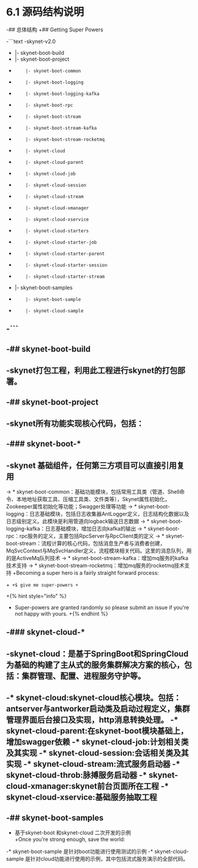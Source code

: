 # 6.1 源码结构说明
 
-## 总体结构
+## Getting Super Powers
 
-```text
-skynet-v2.0
-   |- skynet-boot-build
-   |- skynet-boot-project
-         |- skynet-boot-common 
-         |- skynet-boot-logging
-         |- skynet-boot-logging-kafka
-         |- skynet-boot-rpc
-         |- skynet-boot-stream
-         |- skynet-boot-stream-kafka
-         |- skynet-boot-stream-rocketmq
-         |- skynet-cloud
-         |- skynet-cloud-parent
-         |- skynet-cloud-job
-         |- skynet-cloud-session
-         |- skynet-cloud-stream
-         |- skynet-cloud-xmanager
-         |- skynet-cloud-xservice
-         |- skynet-cloud-starters
-         |- skynet-cloud-starter-job
-         |- skynet-cloud-starter-parent
-         |- skynet-cloud-starter-session
-         |- skynet-cloud-starter-stream
-    |- skynet-boot-samples
-         |- skynet-boot-sample
-         |- skynet-cloud-sample
-```
-
-## skynet-boot-build
-
-skynet打包工程，利用此工程进行skynet的打包部署。
-
-## skynet-boot-project
-
-skynet所有功能实现核心代码，包括：
-
-### skynet-boot-\*
-
-skynet 基础组件，任何第三方项目可以直接引用复用
-
-> * skynet-boot-common：基础功能模块，包括常用工具类（管道、Shell命令、本地地址获取工具、压缩工具类、文件类等），Skynet属性初始化，Zookeeper属性初始化等功能；Swagger处理等功能
-> * skynet-boot-logging：日志基础模块，包括日志收集器AntLogger定义，日志结构化数据以及日志级别定义。此模块是利用管道向logback输送日志数据
-> * skynet-boot-logging-kafka：日志基础模块，增加日志向kafka的输出
-> * skynet-boot-rpc：rpc服务的定义，主要包括RpcServer与RpcClient类的定义
-> * skynet-boot-stream：流程计算的核心代码，包括消息生产者与消费者创建，MqSvcContext与MqSvcHandler定义，流程模块相关代码。这里的消息队列，用的是ActiveMq队列技术
-> * skynet-boot-stream-kafka：增加mq服务的kafka技术支持
-> * skynet-boot-stream-rocketmq：增加mq服务的rocketmq技术支持
+Becoming a super hero is a fairly straight forward process:
 
+```
+$ give me super-powers
+```
 
+{% hint style="info" %}
+ Super-powers are granted randomly so please submit an issue if you're not happy with yours.
+{% endhint %}
 
-### skynet-cloud-\*
-
-skynet-cloud：是基于SpringBoot和SpringCloud为基础的构建了主从式的服务集群解决方案的核心，包括：集群管理、配置、进程服务守护等。
-
-* skynet-cloud:skynet-cloud核心模块。包括：antserver与antworker启动类及启动过程定义，集群管理界面后台接口及实现，http消息转换处理。
-* skynet-cloud-parent:在skynet-boot模块基础上，增加swagger依赖
-* skynet-cloud-job:计划相关类及其实现
-* skynet-cloud-session:会话相关类及其实现
-* skynet-cloud-stream:流式服务启动器
-* skynet-cloud-throb:脉搏服务启动器
-* skynet-cloud-xmanager:skynet前台页面所在工程
-* skynet-cloud-xservice:基础服务抽取工程
-
-## **skynet-boot-samples**
-
- 基于skynet-boot 和skynet-cloud 二次开发的示例  
+Once you're strong enough, save the world:
 
-* skynet-boot-sample 是针对boot功能进行使用测试的示例
-* skynet-cloud-sample 是针对cloud功能进行使用的示例，其中包括流式服务演示的全部代码。